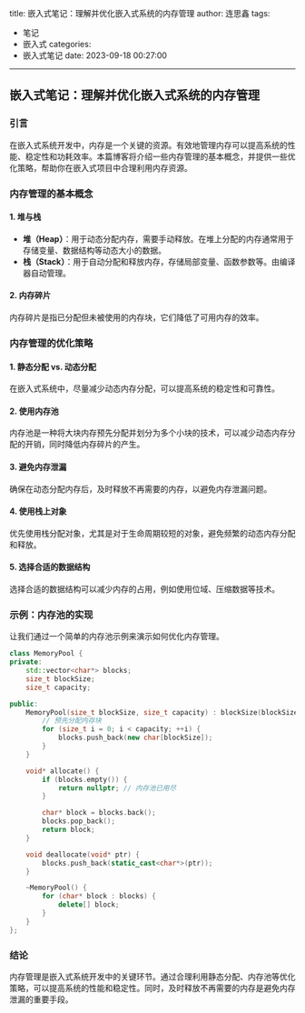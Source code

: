title: 嵌入式笔记：理解并优化嵌入式系统的内存管理
author: 连思鑫
tags:
  - 笔记
  - 嵌入式
categories:
  - 嵌入式笔记
date: 2023-09-18 00:27:00
---
## 嵌入式笔记：理解并优化嵌入式系统的内存管理

### 引言

在嵌入式系统开发中，内存是一个关键的资源。有效地管理内存可以提高系统的性能、稳定性和功耗效率。本篇博客将介绍一些内存管理的基本概念，并提供一些优化策略，帮助你在嵌入式项目中合理利用内存资源。

### 内存管理的基本概念

#### 1. 堆与栈

- **堆（Heap）**：用于动态分配内存，需要手动释放。在堆上分配的内存通常用于存储变量、数据结构等动态大小的数据。
- **栈（Stack）**：用于自动分配和释放内存，存储局部变量、函数参数等。由编译器自动管理。

#### 2. 内存碎片

内存碎片是指已分配但未被使用的内存块，它们降低了可用内存的效率。

### 内存管理的优化策略

#### 1. 静态分配 vs. 动态分配

在嵌入式系统中，尽量减少动态内存分配，可以提高系统的稳定性和可靠性。

#### 2. 使用内存池

内存池是一种将大块内存预先分配并划分为多个小块的技术，可以减少动态内存分配的开销，同时降低内存碎片的产生。

#### 3. 避免内存泄漏

确保在动态分配内存后，及时释放不再需要的内存，以避免内存泄漏问题。

#### 4. 使用栈上对象

优先使用栈分配对象，尤其是对于生命周期较短的对象，避免频繁的动态内存分配和释放。

#### 5. 选择合适的数据结构

选择合适的数据结构可以减少内存的占用，例如使用位域、压缩数据等技术。

### 示例：内存池的实现

让我们通过一个简单的内存池示例来演示如何优化内存管理。

```cpp
class MemoryPool {
private:
    std::vector<char*> blocks;
    size_t blockSize;
    size_t capacity;

public:
    MemoryPool(size_t blockSize, size_t capacity) : blockSize(blockSize), capacity(capacity) {
        // 预先分配内存块
        for (size_t i = 0; i < capacity; ++i) {
            blocks.push_back(new char[blockSize]);
        }
    }

    void* allocate() {
        if (blocks.empty()) {
            return nullptr; // 内存池已用尽
        }

        char* block = blocks.back();
        blocks.pop_back();
        return block;
    }

    void deallocate(void* ptr) {
        blocks.push_back(static_cast<char*>(ptr));
    }

    ~MemoryPool() {
        for (char* block : blocks) {
            delete[] block;
        }
    }
};
```

### 结论

内存管理是嵌入式系统开发中的关键环节。通过合理利用静态分配、内存池等优化策略，可以提高系统的性能和稳定性。同时，及时释放不再需要的内存是避免内存泄漏的重要手段。
